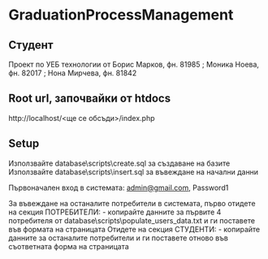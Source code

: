 # GraduationProcessManagement
## Студент
Проект по УЕБ технологии от Борис Марков, фн. 81985 ; Моника Ноева, фн. 82017 ; Нона Мирчева, фн. 81842

##  Root url, започвайки от htdocs 
http://localhost/<ще се обсъди>/index.php

## Setup 
Използвайте database\scripts\create.sql за създаване на базите
Използвайте database\scripts\insert.sql за въвеждане на начални данни

Първоначален вход в системата: admin@gmail.com, Password1

За въвеждане на останалите потребители в системата, първо отидете на секция ПОТРЕБИТЕЛИ:
	- копирайте данните за първите 4 потребителя от database\scripts\populate_users_data.txt и ги поставете във формата на страницата
Отидете на секция СТУДЕНТИ:
	- копирайте данните за останалите потребители и ги поставете отново във съответната форма на страницата
